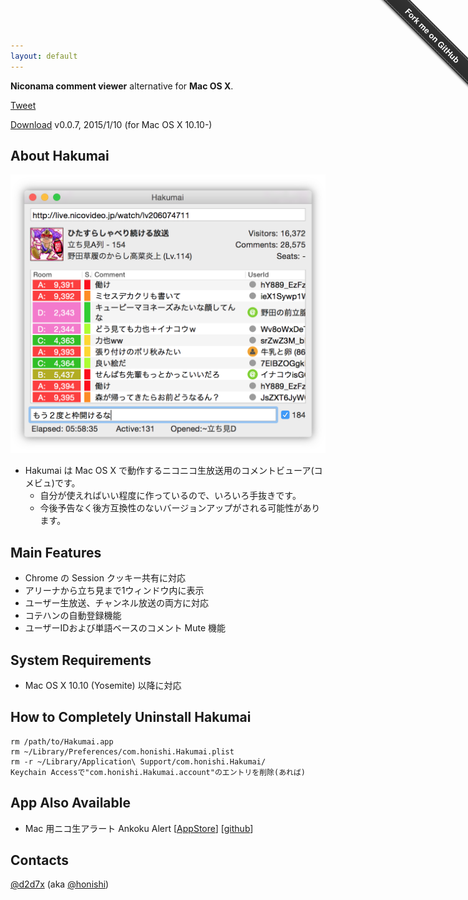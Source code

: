 ```yaml
---
layout: default
---
```


**Niconama comment viewer** alternative for **Mac OS X**.

<a href="https://twitter.com/share" class="twitter-share-button" data-text="Hakumai - Mac用ニコ生コメントビューア">Tweet</a>
<script>!function(d,s,id){var js,fjs=d.getElementsByTagName(s)[0],p=/^http:/.test(d.location)?'http':'https';if(!d.getElementById(id)){js=d.createElement(s);js.id=id;js.src=p+'://platform.twitter.com/widgets.js';fjs.parentNode.insertBefore(js,fjs);}}(document, 'script', 'twitter-wjs');</script>

<a href="https://hakumai.s3.amazonaws.com/Hakumai.0.0.7.zip" class="button button-primary"><i class="fa fa-download"></i> Download</a>
v0.0.7, 2015/1/10 (for Mac OS X 10.10-)

## About Hakumai

<img src="/image/main.png" width="525px">

* Hakumai は Mac OS X で動作するニコニコ生放送用のコメントビューア(コメビュ)です。
    * 自分が使えればいい程度に作っているので、いろいろ手抜きです。
    * 今後予告なく後方互換性のないバージョンアップがされる可能性があります。

## Main Features

* Chrome の Session クッキー共有に対応
* アリーナから立ち見まで1ウィンドウ内に表示
* ユーザー生放送、チャンネル放送の両方に対応
* コテハンの自動登録機能
* ユーザーIDおよび単語ベースのコメント Mute 機能

## System Requirements

* Mac OS X 10.10 (Yosemite) 以降に対応

## How to Completely Uninstall Hakumai

~~~
rm /path/to/Hakumai.app
rm ~/Library/Preferences/com.honishi.Hakumai.plist
rm -r ~/Library/Application\ Support/com.honishi.Hakumai/
Keychain Accessで"com.honishi.Hakumai.account"のエントリを削除(あれば)
~~~

## App Also Available

* Mac 用ニコ生アラート Ankoku Alert [[AppStore](https://itunes.apple.com/jp/app/ankoku-alert/id447599289)] [[github](https://github.com/honishi/AnkokuAlert)]

## Contacts

[@d2d7x](http://twitter.com/d2d7x) (aka [@honishi](http://twitter.com/honishi))

<div class="github-fork-ribbon-wrapper right fixed" style="width: 150px;height: 150px;position: fixed;overflow: hidden;top: 0;z-index: 9999;pointer-events: none;right: 0;"><div class="github-fork-ribbon" style="position: absolute;padding: 2px 0;background-color: #333;background-image: linear-gradient(to bottom, rgba(0, 0, 0, 0), rgba(0, 0, 0, 0.15));-webkit-box-shadow: 0 2px 3px 0 rgba(0, 0, 0, 0.5);-moz-box-shadow: 0 2px 3px 0 rgba(0, 0, 0, 0.5);box-shadow: 0 2px 3px 0 rgba(0, 0, 0, 0.5);z-index: 9999;pointer-events: auto;top: 42px;right: -43px;-webkit-transform: rotate(45deg);-moz-transform: rotate(45deg);-ms-transform: rotate(45deg);-o-transform: rotate(45deg);transform: rotate(45deg);"><a href="https://github.com/honishi/Hakumai" style="font: 700 13px &quot;Helvetica Neue&quot;, Helvetica, Arial, sans-serif;color: #fff;text-decoration: none;text-shadow: 0 -1px rgba(0, 0, 0, 0.5);text-align: center;width: 200px;line-height: 20px;display: inline-block;padding: 2px 0;border-width: 1px 0;border-style: dotted;border-color: rgba(255, 255, 255, 0.7);" target="_blank">Fork me on GitHub</a></div></div>
